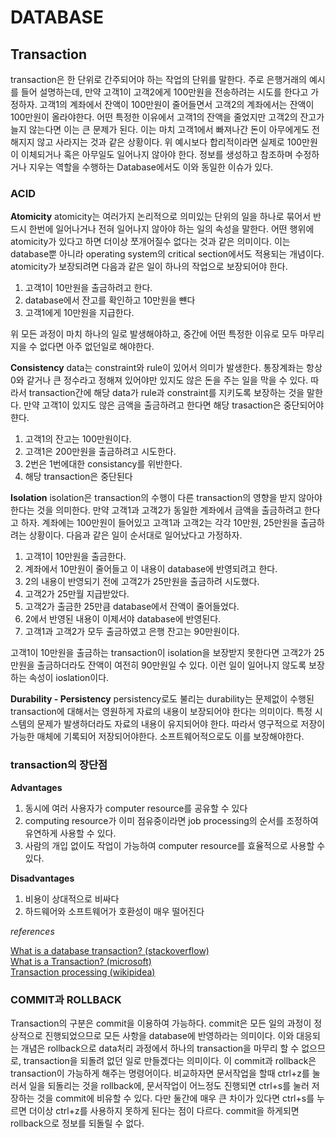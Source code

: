 # DATABASE


## Transaction

transaction은 한 단위로 간주되어야 하는 작업의 단위를 말한다. 주로 은행거래의 예시를 들어 설명하는데, 만약 고객1이 고객2에게 100만원을 전송하려는 시도를 한다고 가정하자. 고객1의 계좌에서 잔액이 100만원이 줄어들면서 고객2의 계좌에서는 잔액이 100만원이 올라야한다. 어떤 특정한 이유에서 고객1의 잔액을 줄었지만 고객2의 잔고가 늘지 않는다면 이는 큰 문제가 된다. 이는 마치 고객1에서 빠져나간 돈이 아무에게도 전해지지 않고 사라지는 것과 같은 상황이다. 위 예시보다 합리적이라면 실제로 100만원이 이체되거나 혹은 아무일도 일어나지 않아야 한다. 정보를 생성하고 참조하며 수정하거나 지우는 역할을 수행하는 Database에서도 이와 동일한 이슈가 있다. 

### ACID

 **Atomicity**
atomicity는 여러가지 논리적으로 의미있는 단위의 일을 하나로 묶어서 반드시 한번에 일어나거나 전혀 일어나지 않아야 하는 일의 속성을 말한다. 어떤 행위에 atomicity가 있다고 하면 더이상 쪼개어질수 없다는 것과 같은 의미이다. 이는 database뿐 아니라 operating system의 critical section에서도 적용되는 개념이다. atomicity가 보장되려면 다음과 같은 일이 하나의 작업으로 보장되어야 한다.
1. 고객1이 10만원을 출금하려고 한다.
2. database에서 잔고를 확인하고 10만원을 뺸다
3. 고객1에게 10만원을 지급한다.

위 모든 과정이 마치 하나의 일로 발생해야하고, 중간에 어떤 특정한 이유로 모두 마무리 지을 수 없다면 아주 없던일로 해야한다. 

 **Consistency**
data는 constraint와 rule이 있어서 의미가 발생한다. 통장계좌는 항상 0와 같거나 큰 정수라고 정해져 있어야만 있지도 않은 돈을 주는 일을 막을 수 있다. 따라서 transaction간에 해당 data가 rule과 constraint를 지키도록 보장하는 것을 말한다. 만약 고객1이 있지도 않은 금액을 출금하려고 한다면 해당 trasaction은 중단되어야햔다.  
1. 고객1의 잔고는 100만원이다.
2. 고객1은 200만원을 출금하려고 시도한다.
3. 2번은 1번에대한 consistancy를 위반한다.
4. 해당 transaction은 중단된다


 **Isolation**
isolation은 transaction의 수행이 다른 transaction의 영향을 받지 않아야 한다는 것을 의미한다. 만약 고객1과 고객2가 동일한 계좌에서 금액을 출금하려고 한다고 하자. 계좌에는 100만원이 들어있고 고객1과 고객2는 각각 10만원, 25만원을 출금하려는 상황이다. 다음과 같은 일이 순서대로 일어났다고 가정하자. 
1. 고객1이 10만원을 출금한다.
2. 계좌에서 10만원이 줄어들고 이 내용이 database에 반영되려고 한다.
3. 2의 내용이 반영되기 전에 고객2가 25만원을 출금하려 시도했다.
4. 고객2가 25만월 지급받았다.
5. 고객2가 출금한 25만큼 database에서 잔액이 줄어들었다.
6. 2에서 반영된 내용이 이제서야 database에 반영된다.
7. 고객1과 고객2가 모두 출금하였고 은행 잔고는 90만원이다.

고객1이 10만원을 출금하는 transaction이 isolation을 보장받지 못한다면 고객2가 25만원을 출금하더라도 잔액이 여전히 90만원일 수 있다. 이런 일이 일어나지 않도록 보장하는 속성이 ioslation이다. 

 **Durability - Persistency**
persistency로도 불리는 durability는 문제없이 수행된 transaction에 대해서는 영원하게 자료의 내용이 보장되어야 한다는 의미이다. 특정 시스템의 문제가 발생하더라도 자료의 내용이 유지되어야 한다. 따라서 영구적으로 저장이 가능한 매체에 기록되어 저장되어야한다. 소프트웨어적으로도 이를 보장해야한다.

### transaction의 장단점
**Advantages**
1. 동시에 여러 사용자가 computer resource를 공유할 수 있다
2. computing resource가 이미 점유중이라면 job processing의 순서를 조정하여 유연하게 사용할 수 있다.
3. 사람의 개입 없이도 작업이 가능하여 computer resource를 효율적으로 사용할 수 있다.  

**Disadvantages**
1. 비용이 상대적으로 비싸다
2. 하드웨어와 소프트웨어가 호환성이 매우 떨어진다

_references_

[What is a database transaction? (stackoverflow)](#https://stackoverflow.com/questions/974596/what-is-a-database-transaction)  
[What is a Transaction? (microsoft)](#https://docs.microsoft.com/ko-kr/windows/win32/ktm/what-is-a-transaction?redirectedfrom=MSDN)  
[Transaction processing (wikipidea)](#https://en.wikipedia.org/wiki/Transaction_processing#ACID_criteria)  

### COMMIT과 ROLLBACK

Transaction의 구분은 commit을 이용하여 가능하다. commit은 모든 일의 과정이 정상적으로 진행되었으므로 모든 사항을 database에 반영하라는 의미이다. 이와 대응되는 개념은 rollback으로 data처리 과정에서 하나의 transaction을 마무리 할 수 없으므로, transaction을 되돌려 없던 일로 만들겠다는 의미이다. 이 commit과 rollback은 transaction이 가능하게 해주는 명령어이다. 비교하자면 문서작업을 할때 ctrl+z를 눌러서 일을 되돌리는 것을 rollback에, 문서작업이 어느정도 진행되면 ctrl+s를 눌러 저장하는 것을 commit에 비유할 수 있다. 다만 둘간에 매우 큰 차이가 있다면 ctrl+s를 누르면 더이상 ctrl+z를 사용하지 못하게 된다는 점이 다르다. 
commit을 하게되면 rollback으로 정보를 되돌릴 수 없다. 
